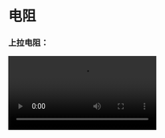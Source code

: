 # 电阻

### 上拉电阻：

<video src="C:\Users\21063\Videos\上拉电阻的通俗解释，你真正知道吗？\上拉电阻的通俗解释，你真正知道吗？_高清 1080P.mp4"></video>

  

